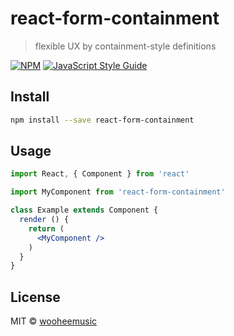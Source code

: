 # react-form-containment

> flexible UX by containment-style definitions

[![NPM](https://img.shields.io/npm/v/react-form-containment.svg)](https://www.npmjs.com/package/react-form-containment) [![JavaScript Style Guide](https://img.shields.io/badge/code_style-standard-brightgreen.svg)](https://standardjs.com)

## Install

```bash
npm install --save react-form-containment
```

## Usage

```jsx
import React, { Component } from 'react'

import MyComponent from 'react-form-containment'

class Example extends Component {
  render () {
    return (
      <MyComponent />
    )
  }
}
```

## License

MIT © [wooheemusic](https://github.com/wooheemusic)
